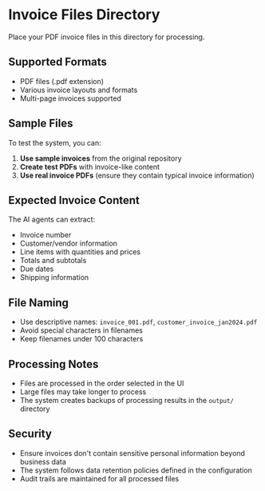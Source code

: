 # Invoice Files Directory

Place your PDF invoice files in this directory for processing.

## Supported Formats
- PDF files (.pdf extension)
- Various invoice layouts and formats
- Multi-page invoices supported

## Sample Files
To test the system, you can:

1. **Use sample invoices** from the original repository
2. **Create test PDFs** with invoice-like content
3. **Use real invoice PDFs** (ensure they contain typical invoice information)

## Expected Invoice Content
The AI agents can extract:
- Invoice number
- Customer/vendor information
- Line items with quantities and prices
- Totals and subtotals
- Due dates
- Shipping information

## File Naming
- Use descriptive names: `invoice_001.pdf`, `customer_invoice_jan2024.pdf`
- Avoid special characters in filenames
- Keep filenames under 100 characters

## Processing Notes
- Files are processed in the order selected in the UI
- Large files may take longer to process
- The system creates backups of processing results in the `output/` directory

## Security
- Ensure invoices don't contain sensitive personal information beyond business data
- The system follows data retention policies defined in the configuration
- Audit trails are maintained for all processed files